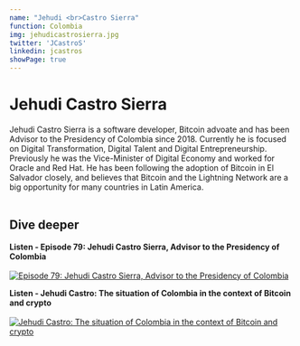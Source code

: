 ```yaml
---
name: "Jehudi <br>Castro Sierra"
function: Colombia
img: jehudicastrosierra.jpg
twitter: 'JCastroS'
linkedin: jcastros
showPage: true
---
```


# Jehudi Castro Sierra
 
Jehudi Castro Sierra is a software developer, Bitcoin advoate and has been Advisor to the Presidency of Colombia since 2018. Currently he is focused on Digital Transformation, Digital Talent and Digital Entrepreneurship. Previously he was the Vice-Minister of Digital Economy and worked for Oracle and Red Hat. He has been following the adoption of Bitcoin in El Salvador closely, and believes that Bitcoin and the Lightning Network are a big opportunity for many countries in Latin America. 
<br><br>

## Dive deeper


<div class="grid grid-cols-1 md:grid-cols-2 gap-5">
<div class="p-3 my-2">

**Listen - Episode 79: Jehudi Castro Sierra, Advisor to the Presidency of Colombia** <br><br>
[ ![Episode 79: Jehudi Castro Sierra, Advisor to the Presidency of Colombia](/content/jehudi_moontower.png)](https://anchor.fm/joseph-obell/episodes/Episode-79-Jehudi-Castro-Sierra--Advisor-to-the-Presidency-of-Colombia-e14lfhr/)
</div>

<div class="p-3 my-2">

**Listen - Jehudi Castro: The situation of Colombia in the context of Bitcoin and crypto** <br><br>
[ ![Jehudi Castro: The situation of Colombia in the context of Bitcoin and crypto](/content/jehudi_sobrebitcoin.png)](https://albertomera.org/un-podcast-sobre-bitcoin/jehudi-castro-la-situacion-de-colombia-en-el-contexto-de-bitcoin-y-cripto/)
</div>

</div>

<br>

